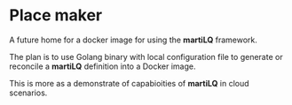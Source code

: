 # Place maker

A future home for a docker image for
using the **martiLQ** framework.

The plan is to use Golang binary with local configuration file
to generate or reconcile a **martiLQ** definition into a Docker image.

This is more as a demonstrate of capabioities of **martiLQ** in cloud scenarios.
